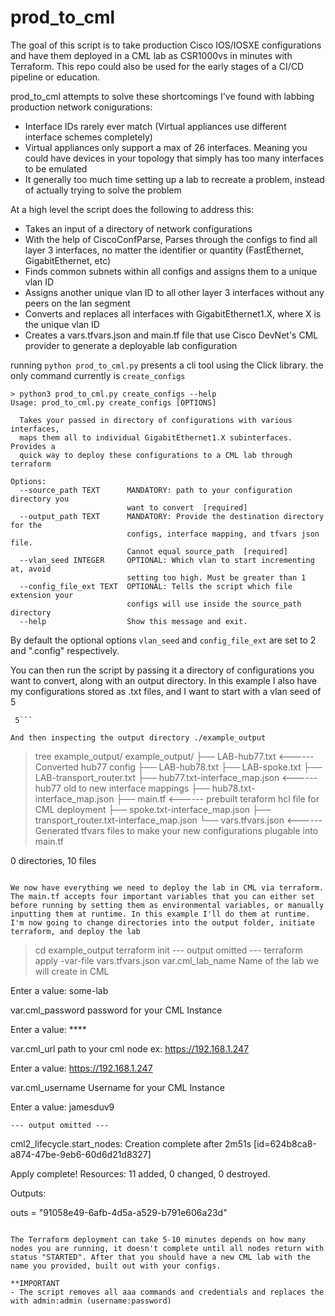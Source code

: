 # prod_to_cml
The goal of this script is to take production Cisco IOS/IOSXE configurations and have them deployed in a CML lab as CSR1000vs in minutes with Terraform. This repo could also be used for the early stages of a CI/CD pipeline or education. 


prod_to_cml attempts to solve these shortcomings I've found with labbing production network conigurations:
- Interface IDs rarely ever match (Virtual appliances use different interface schemes completely)
- Virtual appliances only support a max of 26 interfaces. Meaning you could have devices in your topology that simply has too many interfaces to be emulated
- It generally too much time setting up a lab to recreate a problem, instead of actually trying to solve the problem

At a high level the script does the following to address this:
- Takes an input of a directory of network configurations
- With the help of CiscoConfParse, Parses through the configs to find all layer 3 interfaces, no matter the identifier or quantity (FastEthernet, GigabitEthernet, etc)
- Finds common subnets within all configs and assigns them to a unique vlan ID
- Assigns another unique vlan ID to all other layer 3 interfaces without any peers on the lan segment
- Converts and replaces all interfaces with GigabitEthernet1.X, where X is the unique vlan ID
- Creates a vars.tfvars.json and main.tf file that use Cisco DevNet's CML provider to generate a deployable lab configuration

running ```python prod_to_cml.py``` presents a cli tool using the Click library. the only command currently is ```create_configs```
```
> python3 prod_to_cml.py create_configs --help
Usage: prod_to_cml.py create_configs [OPTIONS]

  Takes your passed in directory of configurations with various interfaces,
  maps them all to individual GigabitEthernet1.X subinterfaces. Provides a
  quick way to deploy these configurations to a CML lab through terraform

Options:
  --source_path TEXT      MANDATORY: path to your configuration directory you
                          want to convert  [required]
  --output_path TEXT      MANDATORY: Provide the destination directory for the
                          configs, interface mapping, and tfvars json file.
                          Cannot equal source_path  [required]
  --vlan_seed INTEGER     OPTIONAL: Which vlan to start incrementing at, avoid
                          setting too high. Must be greater than 1
  --config_file_ext TEXT  OPTIONAL: Tells the script which file extension your
                          configs will use inside the source_path directory
  --help                  Show this message and exit.
```

By default the optional options ```vlan_seed``` and ```config_file_ext``` are set to 2 and ".config" respectively. 

You can then run the script by passing it a directory of configurations you want to convert, along with an output directory. In this example I also have my configurations stored as .txt files, and I want to start with a vlan seed of 5

```> python3 prod_to_cml.py create_configs --source_path example_source/ --output_path example_output --config_file_ext ".txt" --vlan_seed
 5```

And then inspecting the output directory ./example_output

```
> tree example_output/
example_output/
├── LAB-hub77.txt                               <------ Converted hub77 config
├── LAB-hub78.txt
├── LAB-spoke.txt
├── LAB-transport_router.txt
├── hub77.txt-interface_map.json                <------ hub77 old to new interface mappings
├── hub78.txt-interface_map.json
├── main.tf                                     <------ prebuilt teraform hcl file for CML deployment
├── spoke.txt-interface_map.json
├── transport_router.txt-interface_map.json
└── vars.tfvars.json                            <------ Generated tfvars files to make your new configurations plugable into main.tf

0 directories, 10 files

```

We now have everything we need to deploy the lab in CML via terraform. The main.tf accepts four important variables that you can either set before running by setting them as environmental variables, or manually inputting them at runtime. In this example I'll do them at runtime. I'm now going to change directories into the output folder, initiate terraform, and deploy the lab

```
> cd example_output
> terraform init
    --- output omitted ---
> terraform apply -var-file vars.tfvars.json
var.cml_lab_name
  Name of the lab we will create in CML

  Enter a value: some-lab

var.cml_password
  password for your CML Instance

  Enter a value: ****           

var.cml_url
  path to your cml node ex: https://192.168.1.247

  Enter a value: https://192.168.1.247

var.cml_username
  Username for your CML Instance

  Enter a value: jamesduv9

    --- output omitted ---

cml2_lifecycle.start_nodes: Creation complete after 2m51s [id=624b8ca8-a874-47be-9eb6-60d6d21d8327]

Apply complete! Resources: 11 added, 0 changed, 0 destroyed.

Outputs:

outs = "91058e49-6afb-4d5a-a529-b791e606a23d"
```

The Terraform deployment can take 5-10 minutes depends on how many nodes you are running, it doesn't complete until all nodes return with status "STARTED". After that you should have a new CML lab with the name you provided, built out with your configs. 

**IMPORTANT
- The script removes all aaa commands and credentials and replaces the with admin:admin (username:password)



